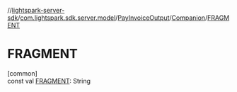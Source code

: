 //[lightspark-server-sdk](../../../../index.md)/[com.lightspark.sdk.server.model](../../index.md)/[PayInvoiceOutput](../index.md)/[Companion](index.md)/[FRAGMENT](-f-r-a-g-m-e-n-t.md)

# FRAGMENT

[common]\
const val [FRAGMENT](-f-r-a-g-m-e-n-t.md): String
